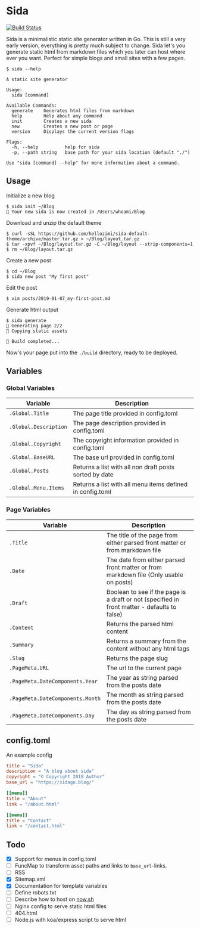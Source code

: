 # Sida

[![Build Status](https://travis-ci.org/hellozimi/sidago.svg?branch=master)](https://travis-ci.org/hellozimi/sidago)


Sida is a minimalistic static site generator written in Go. This is still a very early version, everything is pretty much subject to change. Sida let's you generate static html from markdown files which you later can host where ever you want. Perfect for simple blogs and small sites with a few pages.

```console
$ sida --help

A static site generator

Usage:
  sida [command]

Available Commands:
  generate    Generates html files from markdown
  help        Help about any command
  init        Creates a new sida
  new         Creates a new post or page
  version     Displays the current version flags

Flags:
  -h, --help          help for sida
  -p, --path string   base path for your sida location (default "./")

Use "sida [command] --help" for more information about a command.
```

## Usage

Initialize a new blog

```console
$ sida init ~/Blog
🚀 Your new sida is now created in /Users/whoami/Blog
```

Download and unzip the default theme

```console
$ curl -sSL https://github.com/hellozimi/sida-default-theme/archive/master.tar.gz > ~/Blog/layout.tar.gz
$ tar -xpvf ~/Blog/layout.tar.gz -C ~/Blog/layout --strip-components=1
$ rm ~/Blog/layout.tar.gz
```

Create a new post

```console
$ cd ~/Blog
$ sida new post "My first post"
```

Edit the post

```console
$ vim posts/2019-01-07_my-first-post.md
```

Generate html output

```console
$ sida generate
🔨 Generating page 2/2
📁 Copying static assets

🚀 Build completed...

```

Now's your page put into the `./build` directory, ready to be deployed.

## Variables

### Global Variables

|Variable|Description|
|---|---|
|`.Global.Title`|The page title provided in config.toml|
|`.Global.Description`|The page description provided in config.toml|
|`.Global.Copyright`|The copyright information provided in config.toml|
|`.Global.BaseURL`|The base url provided in config.toml|
|`.Global.Posts`|Returns a list with all non draft posts sorted by date|
|`.Global.Menu.Items`|Returns a list with all menu items defined in config.toml|

### Page Variables

|Variable|Description|
|---|---|
|`.Title`|The title of the page from either parsed front matter or from markdown file|
|`.Date`|The date from either parsed front matter or from markdown file (Only usable on posts)|
|`.Draft`|Boolean to see if the page is a draft or not (specified in front matter - defaults to false)|
|`.Content`|Returns the parsed html content|
|`.Summary`|Returns a summary from the content without any html tags|
|`.Slug`|Returns the page slug|
|`.PageMeta.URL`|The url to the current page|
|`.PageMeta.DateComponents.Year`|The year as string parsed from the posts date|
|`.PageMeta.DateComponents.Month`|The month as string parsed from the posts date|
|`.PageMeta.DateComponents.Day`|The day as string parsed from the posts date|


## config.toml

An example config

```toml
title = "Sida"
description = "A blog about sida"
copyright = "© Copyright 2019 Author"
base_url = "https://sidago.blog/"

[[menu]]
title = "About"
link = "/about.html"

[[menu]]
title = "Contact"
link = "/contact.html"
```

## Todo

- [x] Support for menus in config.toml
- [ ] FuncMap to transform asset paths and links to `base_url`-links.
- [ ] RSS
- [x] Sitemap.xml
- [x] Documentation for template variables
- [ ] Define robots.txt
- [ ] Describe how to host on [now.sh](https://zeit.co/now)
- [ ] Nginx config to serve static html files
- [ ] 404.html
- [ ] Node.js with koa/express script to serve html
